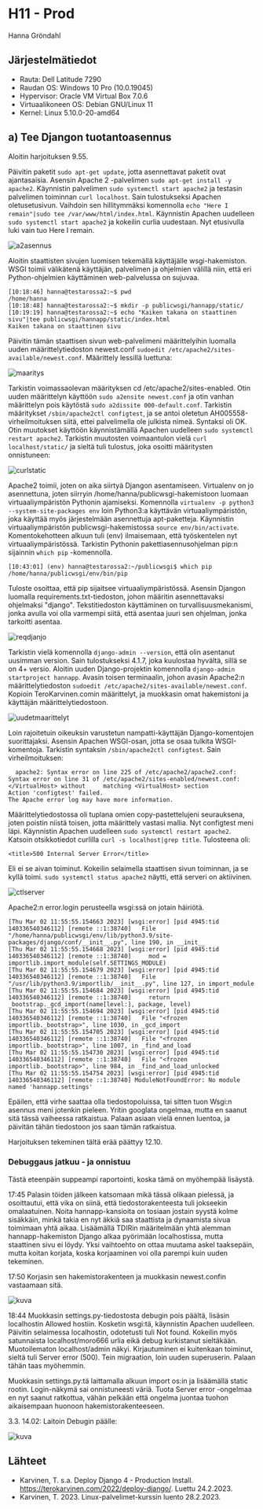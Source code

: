 # H11 - Prod

Hanna Gröndahl

## Järjestelmätiedot

- Rauta: Dell Latitude 7290
- Raudan OS: Windows 10 Pro (10.0.19045)
- Hypervisor: Oracle VM Virtual Box 7.0.6
- Virtuaalikoneen OS: Debian GNU/Linux 11
- Kernel: Linux 5.10.0-20-amd64

## a) Tee Djangon tuotantoasennus

Aloitin harjoituksen 9.55.

Päivitin paketit `sudo apt-get update`, jotta asennettavat paketit ovat ajantasaisia. Asensin Apache 2 -palvelimen `sudo apt-get install -y apache2`. Käynnistin palvelimen `sudo systemctl start apache2` ja testasin palvelimen toiminnan `curl localhost`. Sain tulostukseksi Apachen oletusetusivun. Vaihdoin sen hillitymmäksi komennolla `echo "Here I remain"|sudo tee /var/www/html/index.html`. Käynnistin Apachen uudelleen `sudo systemctl start apache2` ja kokeilin curlia uudestaan. Nyt etusivulla luki vain tuo Here I remain.

![a2asennus](https://user-images.githubusercontent.com/122886984/222399126-77158b9c-341a-4a6e-9d48-433f205bca67.png)

Aloitin staattisten sivujen luomisen tekemällä käyttäjälle wsgi-hakemiston. WSGI toimii välikätenä käyttäjän, palvelimen ja ohjelmien välillä niin, että eri Python-ohjelmien käyttäminen web-palvelussa on sujuvaa.

	[10:18:46] hanna@testarossa2:~$ pwd
	/home/hanna
	[10:18:48] hanna@testarossa2:~$ mkdir -p publicwsgi/hannapp/static/
	[10:19:19] hanna@testarossa2:~$ echo "Kaiken takana on staattinen sivu"|tee publicwsgi/hannapp/static/index.html
	Kaiken takana on staattinen sivu

Päivitin tämän staattisen sivun web-palvelimeni määrittelyihin luomalla uuden määrittelytiedoston newest.conf `sudoedit /etc/apache2/sites-available/newest.conf`. Määrittely lessillä luettuna:

![maaritys](https://user-images.githubusercontent.com/122886984/222399161-9ecc37da-99d3-4b3e-b171-3ba7dae5fb81.png)

Tarkistin voimassaolevan määrityksen cd /etc/apache2/sites-enabled. Otin uuden määrittelyn käyttöön `sudo a2ensite newest.conf` ja otin vanhan määrittelyn pois käytöstä `sudo a2dissite 000-default.conf`. Tarkistin määritykset `/sbin/apache2ctl configtest`, ja se antoi oletetun AH005558-virheilmoituksen siitä, ettei palvelimella ole julkista nimeä. Syntaksi oli OK. Otin muutokset käyttöön käynnistämällä Apachen uudelleen `sudo systemctl restart apache2`. Tarkistin muutosten voimaantulon vielä `curl localhost/static/` ja sieltä tuli tulostus, joka osoitti määritysten onnistuneen:

![curlstatic](https://user-images.githubusercontent.com/122886984/222399215-081c166e-4fed-469d-96ec-c023cf53771e.png)

Apache2 toimii, joten on aika siirtyä Djangon asentamiseen. Virtualenv on jo asennettuna, joten siirryin /home/hanna/publicwsgi-hakemistoon luomaan virtuaaliympäristön Pythonin ajamiseksi. Komennolla `virtualenv -p python3 --system-site-packages env` loin Python3:a käyttävän virtuaaliympäristön, joka käyttää myös järjestelmään asennettuja apt-paketteja. Käynnistin virtuaaliympäristön publicwsgi-hakemistossa `source env/bin/activate`. Komentokehotteen alkuun tuli (env) ilmaisemaan, että työskentelen nyt virtuaaliympäristössä. Tarkistin Pythonin pakettiasennusohjelman pip:n sijainnin `which pip` -komennolla. 

	[10:43:01] (env) hanna@testarossa2:~/publicwsgi$ which pip
	/home/hanna/publicwsgi/env/bin/pip

Tuloste osoittaa, että pip sijaitsee virtuaaliympäristössä. Asensin Djangon luomalla requirements.txt-tiedoston, johon määritin asennettavaksi ohjelmaksi "django". Tekstitiedoston käyttäminen on turvallisuusmekanismi, jonka avulla voi olla varmempi siitä, että asentaa juuri sen ohjelman, jonka tarkoitti asentaa. 

![reqdjanjo](https://user-images.githubusercontent.com/122886984/222399233-9f786d3e-06a2-4200-9c7e-f697c7d6c5e5.png)

Tarkistin vielä komennolla `django-admin --version`, että olin asentanut uusimman version. Sain tulostukseksi 4.1.7, joka kuulostaa hyvältä, sillä se on 4+ versio. Aloitin uuden Django-projektin komennolla `django-admin startproject hannapp`. Avasin toisen terminaalin, johon avasin Apache2:n määrittelytiedoston `sudoedit /etc/apache2/sites-available/newest.conf`. Kopioin TeroKarvinen.comin määrittelyt, ja muokkasin omat hakemistoni ja käyttäjän määrittelytiedostoon.

![uudetmaarittelyt](https://user-images.githubusercontent.com/122886984/222399257-945984c3-14fa-490e-944e-1399ca0d7726.png)

Loin rajoitetuin oikeuksin varustetun nampatti-käyttäjän Django-komentojen suorittajaksi. Asensin Apachen WSGI-osan, jotta se osaa tulkita WSGI-komentoja. Tarkistin syntaksin `/sbin/apache2ctl configtest`. Sain virheilmoituksen:

	  apache2: Syntax error on line 225 of /etc/apache2/apache2.conf: Syntax error on line 31 of /etc/apache2/sites-enabled/newest.conf: </VirtualHost> without     matching <VirtualHost> section
    Action 'configtest' failed.
    The Apache error log may have more information.

Määrittelytiedostossa oli </VirtualHost> tuplana omien copy-pastettelujeni seurauksena, joten poistin niistä toisen, jotta määrittely vastasi mallia. Nyt configtest meni läpi. Käynnistin Apachen uudelleen `sudo systemctl restart apache2`. Katsoin otsikkotiedot curlilla `curl -s localhost|grep title`. Tulosteena oli: 

	<title>500 Internal Server Error</title>

Eli ei se aivan toiminut. Kokeilin selaimella staattisen sivun toiminnan, ja se kyllä toimi. `sudo systemctl status apache2` näytti, että serveri on aktiivinen. 

![ctlserver](https://user-images.githubusercontent.com/122886984/222399557-b818064d-ca08-46cc-a87a-405904e7c213.png)

Apache2:n error.login perusteella wsgi:ssä on jotain häiriötä.

	[Thu Mar 02 11:55:55.154663 2023] [wsgi:error] [pid 4945:tid 140336540346112] [remote ::1:38740]   File "/home/hanna/publicwsgi/env/lib/python3.9/site-packages/django/conf/__init__.py", line 190, in __init__
    [Thu Mar 02 11:55:55.154668 2023] [wsgi:error] [pid 4945:tid 140336540346112] [remote ::1:38740]     mod = importlib.import_module(self.SETTINGS_MODULE)
    [Thu Mar 02 11:55:55.154679 2023] [wsgi:error] [pid 4945:tid 140336540346112] [remote ::1:38740]   File "/usr/lib/python3.9/importlib/__init__.py", line 127, in import_module
    [Thu Mar 02 11:55:55.154684 2023] [wsgi:error] [pid 4945:tid 140336540346112] [remote ::1:38740]     return _bootstrap._gcd_import(name[level:], package, level)
    [Thu Mar 02 11:55:55.154694 2023] [wsgi:error] [pid 4945:tid 140336540346112] [remote ::1:38740]   File "<frozen importlib._bootstrap>", line 1030, in _gcd_import
    [Thu Mar 02 11:55:55.154705 2023] [wsgi:error] [pid 4945:tid 140336540346112] [remote ::1:38740]   File "<frozen importlib._bootstrap>", line 1007, in _find_and_load
    [Thu Mar 02 11:55:55.154730 2023] [wsgi:error] [pid 4945:tid 140336540346112] [remote ::1:38740]   File "<frozen importlib._bootstrap>", line 984, in _find_and_load_unlocked
    [Thu Mar 02 11:55:55.154754 2023] [wsgi:error] [pid 4945:tid 140336540346112] [remote ::1:38740] ModuleNotFoundError: No module named 'hannapp.settings'

Epäilen, että virhe saattaa olla tiedostopoluissa, tai sitten tuon Wsgi:n asennus meni jotenkin pieleen. Yritin googlata ongelmaa, mutta en saanut sitä tässä vaiheessa ratkaistua. Palaan asiaan vielä ennen luentoa, ja päivitän tähän tiedostoon jos saan tämän ratkaistua.

Harjoituksen tekeminen tältä erää päättyy 12.10.

### Debuggaus jatkuu - ja onnistuu

Tästä eteenpäin suppeampi raportointi, koska tämä on myöhempää lisäystä. 

17:45 Palasin töiden jälkeen katsomaan mikä tässä olikaan pielessä, ja osoittautui, että vika on siinä, että tiedostorakenteesta tuli jokseekin omalaatuinen. Noita hannapp-kansioita on tosiaan jostain syystä kolme sisäkkäin, minkä takia en nyt äkkiä saa staattista ja dynaamista sivua toimimaan yhtä aikaa. Lisäämällä TDIRin määritelmään yhtä alemman hannapp-hakemiston Django alkaa pyörimään localhostissa, mutta staattinen sivu ei löydy. Yksi vaihtoehto on ottaa muutama askel taaksepäin, mutta koitan korjata, koska korjaaminen voi olla parempi kuin uuden tekeminen.

17:50 Korjasin sen hakemistorakenteen ja muokkasin newest.confin vastaamaan sitä.

![kuva](https://user-images.githubusercontent.com/122886984/222480036-f30dea52-d7bc-4709-a862-2e35620ec722.png)

18:44 Muokkasin settings.py-tiedostosta debugin pois päältä, lisäsin localhostin Allowed hostiin. Kosketin wsgi:tä, käynnistin Apachen uudelleen. Päivitin selaimessa localhostin, odotetusti tuli Not found. Kokeilin myös satunnaista localhost/moro666 urlia eikä debug kurkistanut sieltäkään. Muotoilematon localhost/admin näkyi. Kirjautuminen ei kuitenkaan toiminut, sieltä tuli Server error (500). Tein migraation, loin uuden superuserin. Palaan tähän taas myöhemmin.

Muokkasin settings.py:tä laittamalla alkuun import os:in ja lisäämällä static rootin. Login-näkymä sai onnistuneesti väriä. Tuota Server error -ongelmaa en nyt saanut ratkottua, vähän pelkään että ongelma juontaa tuohon aikaisempaan huonoon hakemistorakenteeseen.

3.3. 14.02: Laitoin Debugin päälle:

![kuva](https://user-images.githubusercontent.com/122886984/222715451-3821f337-7b70-4ed1-8ab9-636d2d092fbd.png)


## Lähteet

- Karvinen, T. s.a. Deploy Django 4 - Production Install. https://terokarvinen.com/2022/deploy-django/. Luettu 24.2.2023.
- Karvinen, T. 2023. Linux-palvelimet-kurssin luento 28.2.2023.
